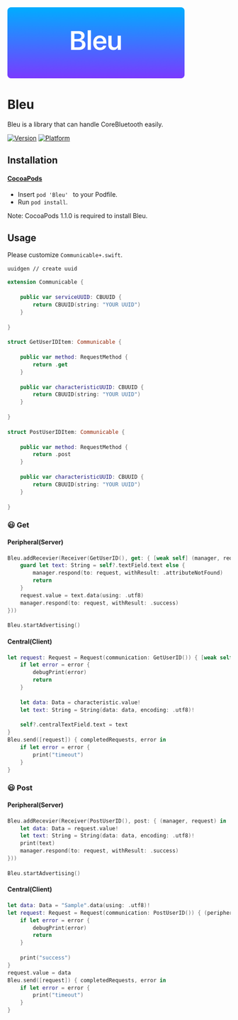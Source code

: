 <img src="https://github.com/1amageek/Bleu/blob/master/Bleu.png" width="400px">

# Bleu
Bleu is a library that can handle CoreBluetooth easily.

 [![Version](http://img.shields.io/cocoapods/v/Bleu.svg)](http://cocoapods.org/?q=PaperKit)
 [![Platform](http://img.shields.io/cocoapods/p/Bleu.svg)]()


## Installation

<!--
#### [Carthage](https://github.com/Carthage/Carthage)
-->

#### [CocoaPods](https://github.com/cocoapods/cocoapods)

- Insert `pod 'Bleu' ` to your Podfile.
- Run `pod install`.

Note: CocoaPods 1.1.0 is required to install Bleu.
 
## Usage

Please customize `Communicable+.swift`.

``` shell
uuidgen // create uuid
```

``` Swift
extension Communicable {
    
    public var serviceUUID: CBUUID {
        return CBUUID(string: "YOUR UUID")
    }
    
}

struct GetUserIDItem: Communicable {
    
    public var method: RequestMethod {
        return .get
    }
    
    public var characteristicUUID: CBUUID {
        return CBUUID(string: "YOUR UUID")
    }
    
}

struct PostUserIDItem: Communicable {
    
    public var method: RequestMethod {
        return .post
    }
    
    public var characteristicUUID: CBUUID {
        return CBUUID(string: "YOUR UUID")
    }
    
}

```


### 😃 Get

#### Peripheral(Server)
``` Swift
Bleu.addRecevier(Receiver(GetUserID(), get: { [weak self] (manager, request) in
    guard let text: String = self?.textField.text else {
        manager.respond(to: request, withResult: .attributeNotFound)
        return
    }
    request.value = text.data(using: .utf8)
    manager.respond(to: request, withResult: .success)
}))

Bleu.startAdvertising()
```

#### Central(Client)
``` Swift
let request: Request = Request(communication: GetUserID()) { [weak self] (peripheral, characteristic, error) in
    if let error = error {
        debugPrint(error)
        return
    }
    
    let data: Data = characteristic.value!
    let text: String = String(data: data, encoding: .utf8)!
    
    self?.centralTextField.text = text
}
Bleu.send([request]) { completedRequests, error in
    if let error = error {
        print("timeout")
    }
}
```

### 😃 Post 

#### Peripheral(Server)
``` Swift
Bleu.addRecevier(Receiver(PostUserID(), post: { (manager, request) in
    let data: Data = request.value!
    let text: String = String(data: data, encoding: .utf8)!
    print(text)
    manager.respond(to: request, withResult: .success)
}))

Bleu.startAdvertising()
```

#### Central(Client)
``` Swift
let data: Data = "Sample".data(using: .utf8)!
let request: Request = Request(communication: PostUserID()) { (peripheral, characteristic, error) in
    if let error = error {
        debugPrint(error)
        return
    }
    
    print("success")
}
request.value = data
Bleu.send([request]) { completedRequests, error in
    if let error = error {
        print("timeout")
    }
}
```
